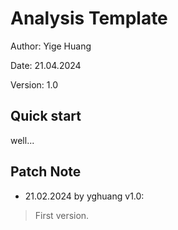 # Analysis Template

Author: Yige Huang

Date: 21.04.2024

Version: 1.0

## Quick start

well...

## Patch Note

* 21.02.2024 by yghuang v1.0:

> First version.
